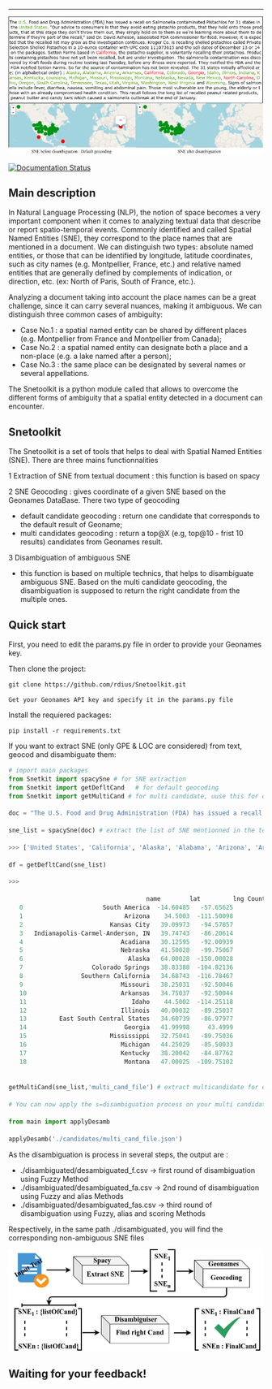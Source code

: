-----------------------------------------
![alt tag](./comp.png)


[![Documentation Status]([]())]()


Main description
----------------

In Natural Language Processing (NLP), the notion of space becomes a very important component when it comes to analyzing textual data that describe or report  spatio-temporal events. Commonly identified and called Spatial Named Entities (SNE), they correspond to the place names that are mentioned in a document. We can distinguish two types: absolute named entities, or those that can be identified by longitude, latitude coordinates, such as city names (e.g. Montpellier, France, etc.) and relative named entities that are generally defined by complements of indication, or direction, etc. (ex: North of Paris, South of France, etc.). 

Analyzing a document taking into account the place names can be a great challenge, since it can carry several nuances, making it ambiguous. We can distinguish three common cases of ambiguity:

   - Case No.1 : a spatial named entity can be shared by different places (e.g. Montpellier from France and Montpellier from Canada);
   - Case No.2 : a spatial named entity can designate both a place and a non-place (e.g. a lake named after a person);
   - Case No.3 : the same place can be designated by several names or several appellations.

The Snetoolkit is a python module called that allows to overcome the different forms of ambiguity that a spatial entity detected in a document can encounter.


Snetoolkit 
---------------

The Snetoolkit  is a set of tools that helps to deal with Spatial Named Entities (SNE). There are three mains functionnalities 

1 Extraction of SNE from textual document : this function is based on spacy

2 SNE Geocoding : gives coordinate of a given SNE based on the Geonames DataBase. There two type of geocoding 
   - default candidate geocoding : return one candidate that corresponds to the default result of Geoname;
   - multi candidates geocoding  : return a top@X (e.g, top@10 - frist 10 results) candidates from Geonames result.
     
3 Disambiguation of ambiguous SNE
   - this function is based on multiple technics, that helps to disambiguate ambiguous SNE. Based on the multi candidate geocoding, the disambiguation is supposed to return the right candidate from the multiple ones.


Quick start
-----------

First, you need to edit the params.py file in order to provide your Geonames key.

Then clone the project: 
   ```
   git clone https://github.com/rdius/Snetoolkit.git
   ```
   ```
   Get your Geonames API key and specify it in the params.py file
   ```

Install the requiered packages:

    pip install -r requirements.txt

If you want to extract SNE (only GPE & LOC are considered) from text, geocod and disambiguate them:

   ``` python
   # import main packages
   from Snetkit import spacySne # for SNE extraction
   from Snetkit import getDefltCand   # for default geocoding
   from Snetkit import getMultiCand # for multi candidate, uuse this for disambiguation purpose
   
   doc = "The U.S. Food and Drug Administration (FDA) has issued a recall on Salmonella contaminated Pistachios for 31 states in the United States. Our advice to consumers is that they avoid eating pistachio products, that they hold onto those products, that at this stage they don't throw them out, they simply hold on to them as we're learning more about them to determine if they're part of the recall, said Dr. David Acheson, associated FDA commissioner for food. However, it is expected that the recalled list may grow as the investigation continues. Kroger Co. is recalling shelled pistachios called Private Selection Shelled Pistachios in a 10-ounce container with UPC code 111073615 and the sell dates of December 13 or 14 on the packages. Setton Farms based in California, the pistachio supplier, is voluntarily recalling their pistachios. Products containing pistachios have not yet been recalled, but are under investigation. The salmonella contamination was discovered by Kraft foods during routine testing last Tuesday, before any illness were reported. They notified the FDA and the FDA notified Setton Farms. So far the source of contamination has not been revealed.  The 31 states initially affected are: (in alphabetical order) : Alaska, Alabama, Arizona, Arkansas, California, Colorado, Georgia, Idaho, Illinois, Indiana, Kansas, Kentucky, Louisiana, Michigan, Missouri, Mississippi, Montana, Nebraska, etc."
   
   sne_list = spacySne(doc) # extract the list of SNE mentionned in the text
   
   >>> ['United States', 'California', 'Alaska', 'Alabama', 'Arizona', 'Arkansas', 'California', 'Colorado', 'Georgia', 'Idaho', 'Illinois', 'Indiana', 'Kansas', 'Kentucky', 'Louisiana', 'Michigan', 'Missouri', 'Mississippi', 'Montana', 'Nebraska']
   
   df = getDefltCand(sne_list)
   
   >>>
   
                                         name        lat         lng Country Code Type  Population
      0                      South America  -14.60485   -57.65625         None    L   385742554
      1                            Arizona    34.5003  -111.50098           US    A     5863809
      2                        Kansas City   39.09973   -94.57857           US    P      475378
      3   Indianapolis-Carmel-Anderson, IN   39.74743   -86.20614           US    L     1890000
      4                           Acadiana   30.12595   -92.00939           US    L     1880000
      5                           Nebraska   41.50028   -99.75067           US    A     1757399
      6                             Alaska   64.00028  -150.00028           US    A      660633
      7                   Colorado Springs   38.83388  -104.82136           US    P      456568
      8                Southern California   34.68743  -116.78467           US    L    22000000
      9                           Missouri   38.25031   -92.50046           US    A     5768151
      10                          Arkansas   34.75037   -92.50044           US    A     2757631
      11                             Idaho    44.5002  -114.25118           US    A     1416564
      12                          Illinois   40.00032   -89.25037           US    A    12772888
      13         East South Central States   34.60739   -86.97977           US    L    17570000
      14                           Georgia   41.99998     43.4999           GE    A     3731000
      15                       Mississippi   32.75041   -89.75036           US    A     2901371
      16                          Michigan   44.25029   -85.50033           US    A     9883360
      17                          Kentucky   38.20042   -84.87762           US    A     4206074
      18                           Montana   47.00025  -109.75102           US    A      930698
   
   
   getMultiCand(sne_list,'multi_cand_file') # extract multicandidate for each input SNE from Geonames

   # You can now apply the s=disambiguation process on your multi candidates file

   from main import applyDesamb
   
   applyDesamb('./candidates/multi_cand_file.json')
   ```

As the disambiguation is process in several steps, the output are :

- ./disambiguated/desambiguated_f.csv -> first round of disambiguation using Fuzzy Method
- ./disambiguated/desambiguated_fa.csv -> 2nd round of disambiguation using Fuzzy and alias Methods
- ./disambiguated/desambiguated_fas.csv -> third round of disambiguation using Fuzzy, alias and scoring Methods

Respectively, in the same path ./disambiguated, you will find the corresponding non-ambiguous SNE files

![alt tag](./process.png)

Waiting for your feedback!
-------------------------

